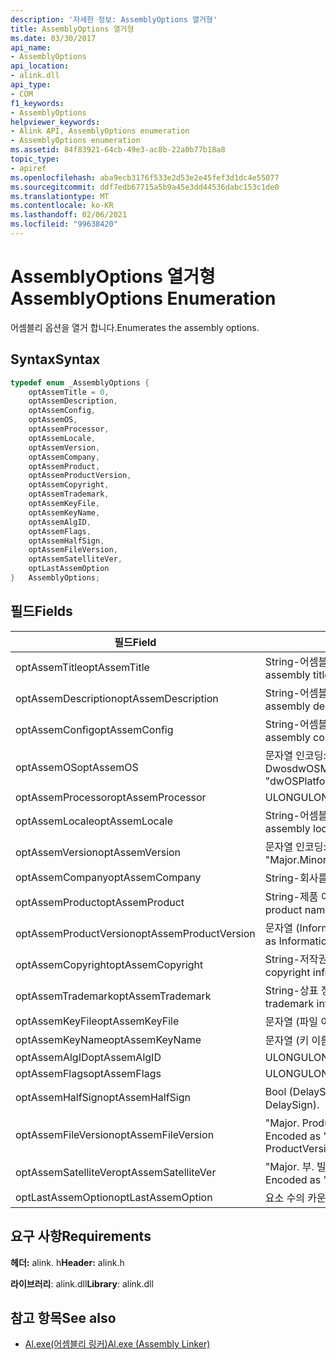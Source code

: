 ```yaml
---
description: '자세한 정보: AssemblyOptions 열거형'
title: AssemblyOptions 열거형
ms.date: 03/30/2017
api_name:
- AssemblyOptions
api_location:
- alink.dll
api_type:
- COM
f1_keywords:
- AssemblyOptions
helpviewer_keywords:
- Alink API, AssemblyOptions enumeration
- AssemblyOptions enumeration
ms.assetid: 84f83921-64cb-49e3-ac8b-22a0b77b18a8
topic_type:
- apiref
ms.openlocfilehash: aba9ecb3176f533e2d53e2e45fef3d1dc4e55077
ms.sourcegitcommit: ddf7edb67715a5b9a45e3dd44536dabc153c1de0
ms.translationtype: MT
ms.contentlocale: ko-KR
ms.lasthandoff: 02/06/2021
ms.locfileid: "99638420"
---
```

# <a name="assemblyoptions-enumeration"></a><span data-ttu-id="70f28-103">AssemblyOptions 열거형</span><span class="sxs-lookup"><span data-stu-id="70f28-103">AssemblyOptions Enumeration</span></span>

<span data-ttu-id="70f28-104">어셈블리 옵션을 열거 합니다.</span><span class="sxs-lookup"><span data-stu-id="70f28-104">Enumerates the assembly options.</span></span>  
  
## <a name="syntax"></a><span data-ttu-id="70f28-105">Syntax</span><span class="sxs-lookup"><span data-stu-id="70f28-105">Syntax</span></span>  
  
```cpp  
typedef enum _AssemblyOptions {  
    optAssemTitle = 0,  
    optAssemDescription,  
    optAssemConfig,  
    optAssemOS,  
    optAssemProcessor,  
    optAssemLocale,  
    optAssemVersion,  
    optAssemCompany,  
    optAssemProduct,  
    optAssemProductVersion,  
    optAssemCopyright,  
    optAssemTrademark,  
    optAssemKeyFile,  
    optAssemKeyName,  
    optAssemAlgID,  
    optAssemFlags,  
    optAssemHalfSign,  
    optAssemFileVersion,  
    optAssemSatelliteVer,  
    optLastAssemOption  
}   AssemblyOptions;  
```  
  
## <a name="fields"></a><span data-ttu-id="70f28-106">필드</span><span class="sxs-lookup"><span data-stu-id="70f28-106">Fields</span></span>  
  
|<span data-ttu-id="70f28-107">필드</span><span class="sxs-lookup"><span data-stu-id="70f28-107">Field</span></span>|<span data-ttu-id="70f28-108">설명</span><span class="sxs-lookup"><span data-stu-id="70f28-108">Description</span></span>|  
|-----------|-----------------|  
|<span data-ttu-id="70f28-109">optAssemTitle</span><span class="sxs-lookup"><span data-stu-id="70f28-109">optAssemTitle</span></span>|<span data-ttu-id="70f28-110">String-어셈블리 제목을 나타냅니다.</span><span class="sxs-lookup"><span data-stu-id="70f28-110">String - Represents the assembly title.</span></span>|  
|<span data-ttu-id="70f28-111">optAssemDescription</span><span class="sxs-lookup"><span data-stu-id="70f28-111">optAssemDescription</span></span>|<span data-ttu-id="70f28-112">String-어셈블리 설명을 포함 합니다.</span><span class="sxs-lookup"><span data-stu-id="70f28-112">String - Contains the assembly description.</span></span>|  
|<span data-ttu-id="70f28-113">optAssemConfig</span><span class="sxs-lookup"><span data-stu-id="70f28-113">optAssemConfig</span></span>|<span data-ttu-id="70f28-114">String-어셈블리 구성을 포함 합니다.</span><span class="sxs-lookup"><span data-stu-id="70f28-114">String - Contains the assembly configuration.</span></span>|  
|<span data-ttu-id="70f28-115">optAssemOS</span><span class="sxs-lookup"><span data-stu-id="70f28-115">optAssemOS</span></span>|<span data-ttu-id="70f28-116">문자열 인코딩: "dwOSPlatformId. DwosdwOSMinorVersion".</span><span class="sxs-lookup"><span data-stu-id="70f28-116">String - Encoded as: "dwOSPlatformId.dwOSMajorVersion.dwOSMinorVersion".</span></span>|  
|<span data-ttu-id="70f28-117">optAssemProcessor</span><span class="sxs-lookup"><span data-stu-id="70f28-117">optAssemProcessor</span></span>|<span data-ttu-id="70f28-118">ULONG</span><span class="sxs-lookup"><span data-stu-id="70f28-118">ULONG</span></span>|  
|<span data-ttu-id="70f28-119">optAssemLocale</span><span class="sxs-lookup"><span data-stu-id="70f28-119">optAssemLocale</span></span>|<span data-ttu-id="70f28-120">String-어셈블리 로캘을 포함 합니다.</span><span class="sxs-lookup"><span data-stu-id="70f28-120">String - Contains the assembly locale.</span></span>|  
|<span data-ttu-id="70f28-121">optAssemVersion</span><span class="sxs-lookup"><span data-stu-id="70f28-121">optAssemVersion</span></span>|<span data-ttu-id="70f28-122">문자열 인코딩: "주. 부. 빌드. 수정 버전".</span><span class="sxs-lookup"><span data-stu-id="70f28-122">String - Encoded as: "Major.Minor.Build.Revision".</span></span>|  
|<span data-ttu-id="70f28-123">optAssemCompany</span><span class="sxs-lookup"><span data-stu-id="70f28-123">optAssemCompany</span></span>|<span data-ttu-id="70f28-124">String-회사를 포함 합니다.</span><span class="sxs-lookup"><span data-stu-id="70f28-124">String - Contains the company.</span></span>|  
|<span data-ttu-id="70f28-125">optAssemProduct</span><span class="sxs-lookup"><span data-stu-id="70f28-125">optAssemProduct</span></span>|<span data-ttu-id="70f28-126">String-제품 이름을 포함 합니다.</span><span class="sxs-lookup"><span data-stu-id="70f28-126">String - Contains the product name.</span></span>|  
|<span data-ttu-id="70f28-127">optAssemProductVersion</span><span class="sxs-lookup"><span data-stu-id="70f28-127">optAssemProductVersion</span></span>|<span data-ttu-id="70f28-128">문자열 (InformationalVersion이 라고도 함)</span><span class="sxs-lookup"><span data-stu-id="70f28-128">String (also known as InformationalVersion).</span></span>|  
|<span data-ttu-id="70f28-129">optAssemCopyright</span><span class="sxs-lookup"><span data-stu-id="70f28-129">optAssemCopyright</span></span>|<span data-ttu-id="70f28-130">String-저작권 정보를 포함 합니다.</span><span class="sxs-lookup"><span data-stu-id="70f28-130">String - Contains the copyright information.</span></span>|  
|<span data-ttu-id="70f28-131">optAssemTrademark</span><span class="sxs-lookup"><span data-stu-id="70f28-131">optAssemTrademark</span></span>|<span data-ttu-id="70f28-132">String-상표 정보를 포함 합니다.</span><span class="sxs-lookup"><span data-stu-id="70f28-132">String - Contains the trademark information.</span></span>|  
|<span data-ttu-id="70f28-133">optAssemKeyFile</span><span class="sxs-lookup"><span data-stu-id="70f28-133">optAssemKeyFile</span></span>|<span data-ttu-id="70f28-134">문자열 (파일 이름)입니다.</span><span class="sxs-lookup"><span data-stu-id="70f28-134">String (file name).</span></span>|  
|<span data-ttu-id="70f28-135">optAssemKeyName</span><span class="sxs-lookup"><span data-stu-id="70f28-135">optAssemKeyName</span></span>|<span data-ttu-id="70f28-136">문자열 (키 이름)입니다.</span><span class="sxs-lookup"><span data-stu-id="70f28-136">String (The key name).</span></span>|  
|<span data-ttu-id="70f28-137">optAssemAlgID</span><span class="sxs-lookup"><span data-stu-id="70f28-137">optAssemAlgID</span></span>|<span data-ttu-id="70f28-138">ULONG</span><span class="sxs-lookup"><span data-stu-id="70f28-138">ULONG</span></span>|  
|<span data-ttu-id="70f28-139">optAssemFlags</span><span class="sxs-lookup"><span data-stu-id="70f28-139">optAssemFlags</span></span>|<span data-ttu-id="70f28-140">ULONG</span><span class="sxs-lookup"><span data-stu-id="70f28-140">ULONG</span></span>|  
|<span data-ttu-id="70f28-141">optAssemHalfSign</span><span class="sxs-lookup"><span data-stu-id="70f28-141">optAssemHalfSign</span></span>|<span data-ttu-id="70f28-142">Bool (DelaySign 라고도 함).</span><span class="sxs-lookup"><span data-stu-id="70f28-142">Bool (Also known as DelaySign).</span></span>|  
|<span data-ttu-id="70f28-143">optAssemFileVersion</span><span class="sxs-lookup"><span data-stu-id="70f28-143">optAssemFileVersion</span></span>|<span data-ttu-id="70f28-144">"Major. ProductVersion"로 인코딩된 문자열입니다.</span><span class="sxs-lookup"><span data-stu-id="70f28-144">String - Encoded as "Major.Minor.Build.Revision"--same as ProductVersion.</span></span>|  
|<span data-ttu-id="70f28-145">optAssemSatelliteVer</span><span class="sxs-lookup"><span data-stu-id="70f28-145">optAssemSatelliteVer</span></span>|<span data-ttu-id="70f28-146">"Major. 부. 빌드. 수정 버전"으로 문자열 인코딩됩니다.</span><span class="sxs-lookup"><span data-stu-id="70f28-146">String - Encoded as "Major.Minor.Build.Revision".</span></span>|  
|<span data-ttu-id="70f28-147">optLastAssemOption</span><span class="sxs-lookup"><span data-stu-id="70f28-147">optLastAssemOption</span></span>|<span data-ttu-id="70f28-148">요소 수의 카운터입니다.</span><span class="sxs-lookup"><span data-stu-id="70f28-148">A counter of the number of elements.</span></span>|  
  
## <a name="requirements"></a><span data-ttu-id="70f28-149">요구 사항</span><span class="sxs-lookup"><span data-stu-id="70f28-149">Requirements</span></span>  

 <span data-ttu-id="70f28-150">**헤더:** alink. h</span><span class="sxs-lookup"><span data-stu-id="70f28-150">**Header:** alink.h</span></span>  
  
 <span data-ttu-id="70f28-151">**라이브러리**: alink.dll</span><span class="sxs-lookup"><span data-stu-id="70f28-151">**Library**: alink.dll</span></span>  
  
## <a name="see-also"></a><span data-ttu-id="70f28-152">참고 항목</span><span class="sxs-lookup"><span data-stu-id="70f28-152">See also</span></span>

- [<span data-ttu-id="70f28-153">Al.exe(어셈블리 링커)</span><span class="sxs-lookup"><span data-stu-id="70f28-153">Al.exe (Assembly Linker)</span></span>](../../tools/al-exe-assembly-linker.md)
